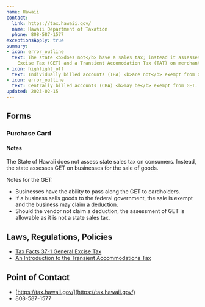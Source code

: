 ```yaml
---
name: Hawaii
contact:
  link: https://tax.hawaii.gov/
  name: Hawaii Department of Taxation
  phone: 808-587-1577
exceptionsApply: true
summary:
- icon: error_outline
  text: The state <b>does not</b> have a sales tax; instead it assesses a General
    Excise Tax (GET) and a Transient Accomodation Tax (TAT) on merchants.
- icon: highlight_off
  text: Individually billed accounts (IBA) <b>are not</b> exempt from GET or TAT.
- icon: error_outline
  text: Centrally billed accounts (CBA) <b>may be</b> exempt from GET.
updated: 2023-02-15
---
```


## Forms

### Purchase Card

#### Notes

The State of Hawaii does not assess state sales tax on consumers.  Instead, the state assesses GET on businesses for the sale of goods.

Notes for the GET:

* Businesses have the ability to pass along the GET to cardholders.
* If a business sells goods to the federal government, the sale is exempt and the business may claim a deduction.
* Should the vendor not claim a deduction, the assessment of GET is allowable as it is not a state sales tax.

## Laws, Regulations, Policies

* [Tax Facts 37-1 General Excise Tax](https://tax.hawaii.gov/legal/a2_b2_1taxfacts/)
* [An Introduction to the Transient Accommodations Tax](https://files.hawaii.gov/tax/legal/brochures/TAT_brochure.pdf)

## Point of Contact
- [https://tax.hawaii.gov/](https://tax.hawaii.gov/)
- 808-587-1577
